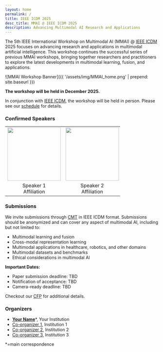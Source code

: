 ```yaml
---
layout: home
permalink: /
title: IEEE ICDM 2025
desc_title: MMAI @ IEEE ICDM 2025
description: Advancing Multimodal AI Research and Applications
---
```


The 5th IEEE International Workshop on Multimodal AI (MMAI) @ [IEEE ICDM](https://icdm2025.org/) 2025 focuses on advancing research and applications in multimodal artificial intelligence. This workshop continues the successful series of previous MMAI workshops, bringing together researchers and practitioners to explore the latest developments in multimodal learning, fusion, and applications.

![MMAI Workshop Banner]({{ '/assets/img/MMAI_home.png' | prepend: site.baseurl }})

**The workshop will be held in December 2025.**

In conjunction with [IEEE ICDM](https://icdm2025.org/), the workshop will be held in person. Please see our [schedule](https://icdmw25mmai.github.io/schedule/) for details.

### Confirmed Speakers

<table style="width:75%">
  <tr>
    <td style="text-align:center"><img src="{{ '/speaker_pictures/speaker1.jpg' | prepend: site.baseurl }}" height="175"></td>
    <td style="text-align:center"><img src="{{ '/speaker_pictures/speaker2.jpg' | prepend: site.baseurl }}" height="175"></td>
    <td style="text-align:center"><img src="{{ '/speaker_pictures/speaker3.jpg' | prepend: site.baseurl }}" height="175"></td>
  </tr>
  <tr>
    <td style="text-align:center">Speaker 1<br>Affiliation</td>
    <td style="text-align:center">Speaker 2<br>Affiliation</td>
    <td style="text-align:center">Speaker 3<br>Affiliation</td>
  </tr>
</table>

### Submissions

We invite submissions through [CMT](https://cmt3.research.microsoft.com/MMAI2025) in IEEE ICDM format. Submissions should be anonymized and can cover any aspect of multimodal AI, including but not limited to:
- Multimodal learning and fusion
- Cross-modal representation learning
- Multimodal applications in healthcare, robotics, and other domains
- Multimodal datasets and benchmarks
- Ethical considerations in multimodal AI

**Important Dates:**
- Paper submission deadline: TBD
- Notification of acceptance: TBD
- Camera-ready deadline: TBD

Checkout our [CFP](https://icdmw25mmai.github.io/cfp/) for additional details.

### Organizers

* <b>[Your Name](https://your-website.com)</b>*, Your Institution
* [Co-organizer 1](https://co-organizer1-website.com), Institution 1
* [Co-organizer 2](https://co-organizer2-website.com), Institution 2
* [Co-organizer 3](https://co-organizer3-website.com), Institution 3

*=main correspondence
